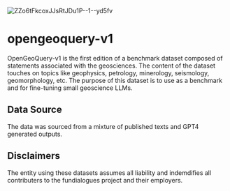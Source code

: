 
![ZZo6tFkcoxJJsRtJDu1P--1--yd5fv](https://github.com/eduand-alvarez/fun-dialogues/assets/57263404/7e940ed7-525d-44ce-8bcf-90564ec66e5f)

# opengeoquery-v1
OpenGeoQuery-v1 is the first edition of a benchmark dataset composed of statements associated with the geosciences. The content of the dataset touches on topics like geophysics, petrology, minerology, seismology, geomorphology, etc. The purpose of this dataset is to use as a benchmark and for fine-tuning small geoscience LLMs.

## Data Source
The data was sourced from a mixture of published texts and GPT4 generated outputs. 

## Disclaimers
The entity using these datasets assumes all liability and indemdifies all contributers to the fundialogues project and their employers. 
